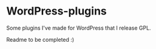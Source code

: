 WordPress-plugins
=================

Some plugins I've made for WordPress that I release GPL.


Readme to be completed :)
